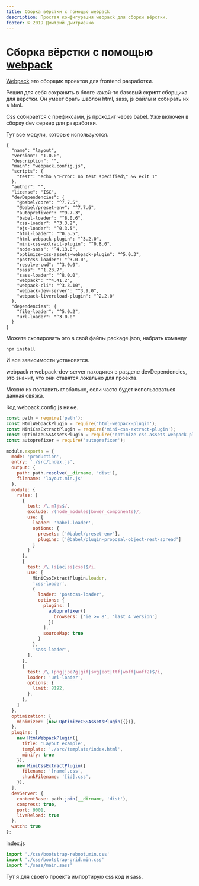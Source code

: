 ```yaml
---
title: Сборка вёрстки с помощью webpack
description: Простая конфигурация webpack для сборки вёрстки.
footer: © 2019 Дмитрий Дмитриенко
---
```


# Сборка вёрстки с помощью [webpack](https://webpack.js.org/)

[Webpack](https://webpack.js.org/) это сборщик проектов для frontend разработки.

Решил для себя сохранить в блоге какой-то базовый скрипт сборщика для вёрстки.
Он умеет брать шаблон html, sass, js файлы и собирать их в html.

Css собирается с префиксами, js проходит через babel.
Уже включен в сборку dev сервер для разработки.

Тут все модули, которые используются.

```
{
  "name": "layout",
  "version": "1.0.0",
  "description": "",
  "main": "webpack.config.js",
  "scripts": {
    "test": "echo \"Error: no test specified\" && exit 1"
  },
  "author": "",
  "license": "ISC",
  "devDependencies": {
    "@babel/core": "^7.7.5",
    "@babel/preset-env": "^7.7.6",
    "autoprefixer": "^9.7.3",
    "babel-loader": "^8.0.6",
    "css-loader": "^3.3.2",
    "ejs-loader": "^0.3.5",
    "html-loader": "^0.5.5",
    "html-webpack-plugin": "^3.2.0",
    "mini-css-extract-plugin": "^0.8.0",
    "node-sass": "^4.13.0",
    "optimize-css-assets-webpack-plugin": "^5.0.3",
    "postcss-loader": "^3.0.0",
    "resolve-cwd": "^3.0.0",
    "sass": "^1.23.7",
    "sass-loader": "^8.0.0",
    "webpack": "^4.41.2",
    "webpack-cli": "^3.3.10",
    "webpack-dev-server": "^3.9.0",
    "webpack-livereload-plugin": "^2.2.0"
  },
  "dependencies": {
    "file-loader": "^5.0.2",
    "url-loader": "^3.0.0"
  }
}

```
Можете скопировать это в свой файлы package.json, набрать команду
```
npm install 
```
И все зависимости установятся.

webpack и webpack-dev-server находятся в разделе devDependencies, это значит, что они ставятся локально для проекта.

Можно их поставить глобально, если часто будет использоваться данная связка.

Код webpack.config.js ниже.

```js
const path = require('path');
const HtmlWebpackPlugin = require('html-webpack-plugin');
const MiniCssExtractPlugin = require('mini-css-extract-plugin');
const OptimizeCSSAssetsPlugin = require('optimize-css-assets-webpack-plugin');
const autoprefixer = require('autoprefixer');

module.exports = {
  mode: 'production',
  entry: './src/index.js',
  output: {
    path: path.resolve(__dirname, 'dist'),
    filename: 'layout.min.js'
  },
  module: {
    rules: [
      {
        test: /\.m?js$/,
        exclude: /(node_modules|bower_components)/,
        use: {
          loader: 'babel-loader',
          options: {
            presets: ['@babel/preset-env'],
            plugins: ['@babel/plugin-proposal-object-rest-spread']
          }
        }
      },
      {
        test: /\.(s[ac]ss|css)$/i,
        use: [
          MiniCssExtractPlugin.loader,
          'css-loader',
          {
            loader: 'postcss-loader',
            options: {
              plugins: [
                autoprefixer({
                  browsers: ['ie >= 8', 'last 4 version']
                })
              ],
              sourceMap: true
            }
          },
          'sass-loader',
        ],
      },
      {
        test: /\.(png|jpe?g|gif|svg|eot|ttf|woff|woff2)$/i,
        loader: 'url-loader',
        options: {
          limit: 8192,
        },
      },
    ]
  },
  optimization: {   
    minimizer: [new OptimizeCSSAssetsPlugin({})],
  },
  plugins: [
    new HtmlWebpackPlugin({
      title: 'Layout example',
      template: './src/template/index.html',
      minify: true
    }),
    new MiniCssExtractPlugin({
      filename: '[name].css',
      chunkFilename: '[id].css',
    }),
  ],
  devServer: {
    contentBase: path.join(__dirname, 'dist'),
    compress: true,
    port: 9001,
    liveReload: true
  },
  watch: true
};
```

index.js

```js
import './css/bootstrap-reboot.min.css'
import './css/bootstrap-grid.min.css'
import './sass/main.sass'
```

Тут я для своего проекта импортирую css код и sass.